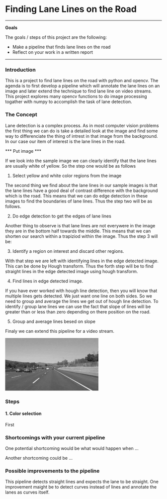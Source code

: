 # **Finding Lane Lines on the Road** 

---

**Goals**

The goals / steps of this project are the following:
* Make a pipeline that finds lane lines on the road
* Reflect on your work in a written report


[//]: # (Image References)

[image1]: ./examples/grayscale.jpg "Grayscale"

---

### Introduction

This is a project to find lane lines on the road with python and opencv. The agenda is to first develop a pipeline which will annotate the lane lines on an image and later extend the technique to find lane line on video streams. This project explores many opencv functions to do image processing togather with numpy to accomplish the task of lane detection.

### The Concept

Lane detection is a complex process. As in most computer vision problems the first thing we can do is take a detailed look at the image and find some way to differenciate the thing of intrest in that image from the background. In our case our item of interest is the lane lines in the road. 

*** Put image ***

If we look into the sample image we can clearly identify that the lane lines are usually white of yellow. So the step one would be as follows

1. Select yellow and white color regions from the image

The second thing we find about the lane lines in our sample images is that the lane lines have a good deal of contrast difference with the background which is the road. This means that we can do edge detection in these images to find the boundaries of lane lines. Thus the step two will be as follows.

2. Do edge detection to get the edges of lane lines

Another thing to observe is that lane lines are not everywere in the image they are in the bottom half towards the middle. This means that we can shorten our search within a trapiziod within the image. Thus the step 3 will be:

3. Identify a region on interest and discard other regions.

With that step we are left with identifying lines in the edge detected image. This can be done by Hough transform. Thus the forth step will be to find straight lines in the edge detected image using hough transform.

4. Find lines in edge detected image.

If you have ever worked with hough line detection, then you will know that multiple lines gets detected. We just want one line on both sides. So we need to group and average the lines we get out of hough line detection. To identify / group lane lines we can use the fact that slope of lines will be greater than or less than zero depending on there position on the road. 

5. Group and average lines besed on slope

Finaly we can extend this pipeline for a video stream.

![alt text][image1]

### Steps

#### 1. Color selection

First 

### Shortcomings with your current pipeline


One potential shortcoming would be what would happen when ... 

Another shortcoming could be ...


### Possible improvements to the pipeline

This pipeline detects straight lines and expects the lane to be straight. One improvement maight be to detect curves instead of lines and annotate the lanes as curves itself.
